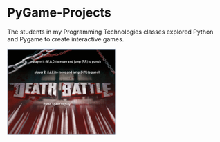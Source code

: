 # PyGame-Projects
The students in my Programming Technologies classes explored Python and Pygame to create interactive games.

<img src ="https://github.com/JPerez5/Death-Battles/blob/master/Capture.PNG" width = "250 " height = "200">

